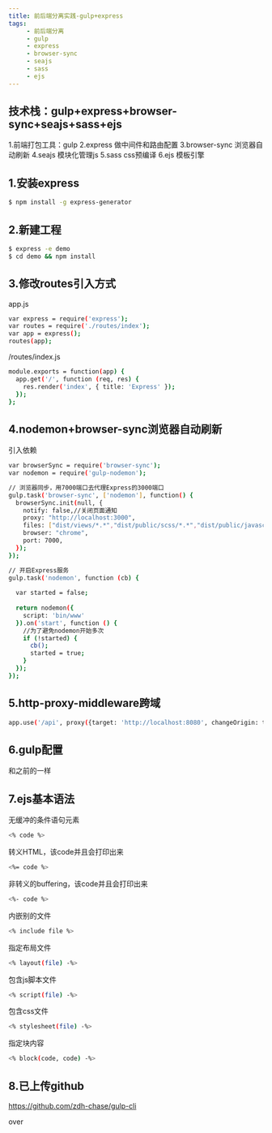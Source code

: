 ```yaml
---
title: 前后端分离实践-gulp+express
tags:
     - 前后端分离
     - gulp
     - express
     - browser-sync
     - seajs
     - sass
     - ejs
---
```

## 技术栈：gulp+express+browser-sync+seajs+sass+ejs 
1.前端打包工具：gulp
2.express 做中间件和路由配置
3.browser-sync 浏览器自动刷新
4.seajs 模块化管理js
5.sass css预编译
6.ejs 模板引擎

<!--more-->

## 1.安装express

``` bash
$ npm install -g express-generator
```

## 2.新建工程

``` bash
$ express -e demo
$ cd demo && npm install
```

## 3.修改routes引入方式
app.js
``` bash
var express = require('express');
var routes = require('./routes/index');
var app = express();
routes(app);
```
/routes/index.js
``` bash
module.exports = function(app) {
  app.get('/', function (req, res) {
    res.render('index', { title: 'Express' });
  });
};
```


## 4.nodemon+browser-sync浏览器自动刷新
引入依赖
``` bash
var browserSync = require('browser-sync');
var nodemon = require('gulp-nodemon');
```

``` bash
// 浏览器同步，用7000端口去代理Express的3000端口
gulp.task('browser-sync', ['nodemon'], function() {
  browserSync.init(null, {
    notify: false,//关闭页面通知
    proxy: "http://localhost:3000",
    files: ["dist/views/*.*","dist/public/scss/*.*","dist/public/javascripts/*.*","dist/public/images/*.*"],
    browser: "chrome",
    port: 7000,
  });
});

// 开启Express服务
gulp.task('nodemon', function (cb) {
  
  var started = false;
  
  return nodemon({
    script: 'bin/www'
  }).on('start', function () {
    //为了避免nodemon开始多次
    if (!started) {
      cb();
      started = true; 
    } 
  });
}); 
```


## 5.http-proxy-middleware跨域

``` bash
app.use('/api', proxy({target: 'http://localhost:8080', changeOrigin: true}));
```

## 6.gulp配置

和之前的一样

## 7.ejs基本语法

无缓冲的条件语句元素
``` bash
<% code %>
```
转义HTML，该code并且会打印出来
``` bash
<%= code %>
```
非转义的buffering，该code并且会打印出来
``` bash
<%- code %>
```
内嵌别的文件
``` bash
<% include file %>
```
指定布局文件
``` bash    
<% layout(file) -%>
```
包含js脚本文件
``` bash
<% script(file) -%>
```
包含css文件
``` bash    
<% stylesheet(file) -%>
```
指定块内容
``` bash      
<% block(code, code) -%>  
```
## 8.已上传github
<a href="https://github.com/zdh-chase/gulp-cli" target="_blank">https://github.com/zdh-chase/gulp-cli</a>

over